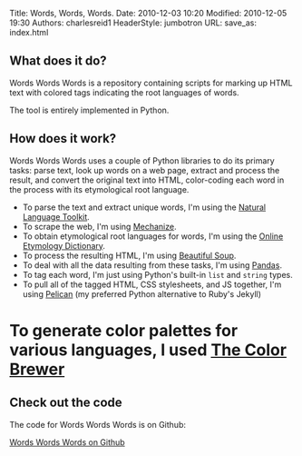 Title: Words, Words, Words.
Date: 2010-12-03 10:20
Modified: 2010-12-05 19:30
Authors: charlesreid1
HeaderStyle: jumbotron
URL: 
save_as: index.html

## What does it do?

Words Words Words is a repository containing scripts for marking up 
HTML text with colored tags indicating the root languages of words.

The tool is entirely implemented in Python.

## How does it work?

Words Words Words uses a couple of Python libraries to do its primary tasks: parse text, look up words on a web page, extract and process the result, and convert the original text into HTML, color-coding each word in the process with its etymological root language.

* To parse the text and extract unique words, I'm using the [Natural Language Toolkit](http://www.nltk.org).
* To scrape the web, I'm using [Mechanize](http://wwwsearch.sourceforge.net/mechanize/).
* To obtain etymological root languages for words, I'm using the [Online Etymology Dictionary](http://www.etymonline.com).
* To process the resulting HTML, I'm using [Beautiful Soup](http://www.crummy.com/software/BeautifulSoup/bs4/doc/).
* To deal with all the data resulting from these tasks, I'm using [Pandas](http://pandas.pydata.org/).
* To tag each word, I'm just using Python's built-in ```list``` and ```string``` types.
* To pull all of the tagged HTML, CSS stylesheets, and JS together, I'm using [Pelican](http://blog.getpelican.com/) 
  (my preferred Python alternative to Ruby's Jekyll)
# To generate color palettes for various languages, I used [The Color Brewer](http://colorbrewer2.org/)

## Check out the code

The code for Words Words Words is on Github:

<a class="btn btn-success" href="http://github.com/charlesreid1/wordswordswords" role="button">Words Words Words on Github</a>

